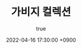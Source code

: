 ---
title: 가비지 컬렉션
author:
  name: SsankQ
date: 2022-04-16 17:30:00 +0900
categories: [CS]
tags: [CS, JavaScript]
render_with_liquid: false
---